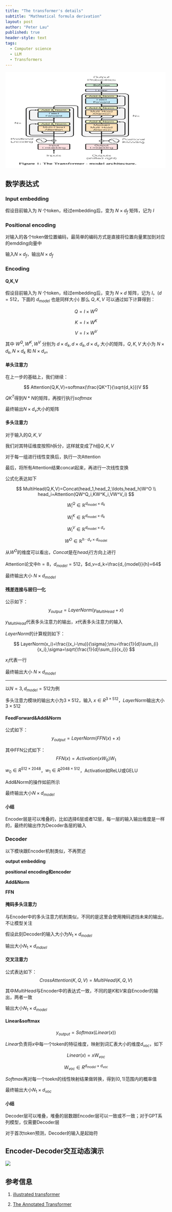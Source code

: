 ```yaml
---
title: "The transformer's details"
subtitle: "Mathmatical formula derivation"
layout: post
author: "Peter Lau"
published: true
header-style: text
tags:
  - Computer science
  - LLM
  - Transformers 
---
```



<div>
  <img class="shadow" src="/img/transformers/transformer_architecture.png" width="500" height="300" alt="Transformer Architecture">
</div>



## 数学表达式

### Input embedding

假设目前输入为 $N$ 个token，经过embedding后，变为 $N \times d_f$ 矩阵，记为 $I$

### Positional encoding

对输入的各个token做位置编码，最简单的编码方式是直接将位置向量累加到对应的emdding向量中

输入$N \times d_f$，输出$N \times d_f$

### Encoding

#### Q,K,V

假设目前输入为 $N$ 个token，经过embedding后，变为 $N \times d$ 矩阵，记为 $I$。($d=512$，下面的 $d_{model}$ 也是同样大小)
那么 $Q,K,V$ 可以通过如下计算得到：

$$
Q = I \times W^Q
$$

$$
K = I \times W^K
$$

$$
V = I \times W^V
$$

其中 $W^Q,W^K,W^V$ 分别为 $d \times d_k, d \times d_k, d \times d_v$ 大小的矩阵，$Q,K,V$ 大小为 $N \times d_k, N \times d_k$ 和 $N \times d_v$。

#### 单头注意力

在上一步的基础上，我们继续：

$$
Attention(Q,K,V)=softmax(\frac{QK^T}{\sqrt{d_k}})V
$$

$QK^T$得到$N*N$的矩阵，再按行执行$softmax$

最终输出$N \times d_v$大小的矩阵

#### 多头注意力

对于输入的$Q,K,V$

我们对其特征维度按照$h$拆分，这样就变成了$h$组$Q,K,V$

对于每一组进行线性变换后，执行一次Attention

最后，将所有Attention结果concat起来，再进行一次线性变换

公式化表达如下

$$
MultiHead(Q,K,V)=Concat(head_1,head_2,\ldots,head_h)W^O \\
head_i=Attention(QW^Q_i,KW^K_i,VW^V_i)
$$

$$
W^Q_i \in \mathbb{R}^{d_{\text{model}} \times d_k}
$$

$$
W^K_i \in \mathbb{R}^{d_{\text{model}} \times d_k}
$$

$$
W^V_i \in \mathbb{R}^{d_{\text{model}} \times d_v}
$$

$$
W^O \in \mathbb{R}^{h \cdot d_v \times d_{\text{model}}}
$$


从$W^O$的维度可以看出，$Concat$是在$head_i$行方向上进行

Attention论文中$h=8$，$d_{model}=512$，$d_v=d_k=\frac{d_{model}}{h}=64$

最终输出大小 $N \times d_{model}$

#### 残差连接与层归一化

公示如下：
$$
y_{output}=LayerNorm(y_{MultiHead}+x)
$$

$y_{MultiHead}$代表多头注意力的输出，$x$代表多头注意力的输入

$LayerNorm$的计算规则如下：

$$
LayerNorm(x_i)=\frac{(x_i-\mu)}{\sigma};\mu=\frac{1}{d}\sum_{i}{x_i},\sigma=\sqrt{\frac{1}{d}\sum_{i}{x_i}}
$$

$x_i$代表一行

最终输出大小 $N \times d_{model}$

---

以$N=3,d_{model}=512$为例

多头注意力模块的输出大小为$3 \times 512$，输入 $x \in R^{3 \times 512}$，$LayerNorm$输出大小$3 \times 512$


#### FeedForward&Add&Norm

公式如下：
$$
y_{output}=LayerNorm(FFN(x)+x)
$$

其中FFN公式如下：
$$
FFN(x)=Activation(xW_0)W_1
$$

$w_0 \in R^{512 \times 2048}$，$w_1 \in R^{2048 \times 512}$，Activation如ReLU或GELU

Add&Norm的操作如前所示

最终输出大小$N \times d_{model}$

#### 小结

Encoder层是可以堆叠的，比如选择6层或者12层，每一层的输入输出维度是一样的，最终的输出作为Decoder各层的输入

### Decoder

以下模块跟Encoder机制类似，不再赘述

**output embedding**

**positional encoding和encoder**

**Add&Norm**

**FFN**

#### 掩码多头注意力

与Encoder中的多头注意力机制类似，不同的是这里会使用掩码遮挡未来的输出，不让模型关注

假设此刻Decoder的输入大小为$N_1 \times d_{model}$

输出大小$N_1 \times d_{mdoel}$

#### 交叉注意力

公式表达如下：
$$
CrossAttention(K,Q,V)=MultiHead(K,Q,V)
$$

其中$MultiHead$与Encoder中的表达式一致，不同的是$K$和$V$来自Encoder的输出，两者一致

输出大小$N_1 \times d_{model}$

#### Linear&softmax

$$
y_{output}=Softmax(Linear(x))
$$

$Linear$负责将$x$中每一个token的特征维度，映射到词汇表大小的维度$d_{voc}$，如下

$$
Linear(x)=xW_{voc}
$$

$$
W_{voc} \in R^{d_{model} \times d_{voc}}
$$

$Softmax$再对每一个toekn的线性映射结果做转换，得到$(0,1)$范围内的概率值


最终输出大小$N_1 \times d_{voc}$


#### 小结

Decoder层可以堆叠，堆叠的层数跟Encoder层可以一致或不一致；对于GPT系列模型，仅需要Decoder层

对于首次token预测，Decoder的输入是起始符

## Encoder-Decoder交互动态演示

![](https://jalammar.github.io/images/t/transformer_decoding_2.gif)

## 参考信息

1. [illustrated transformer](https://jalammar.github.io/illustrated-transformer/)
  
2. [The Annotated Transformer](https://nlp.seas.harvard.edu/2018/04/03/attention.html)